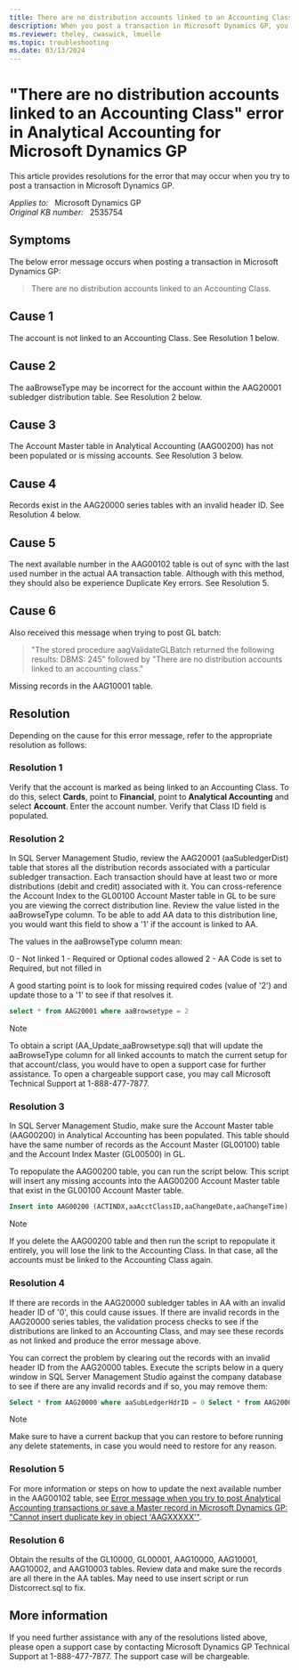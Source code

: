 ```yaml
---
title: There are no distribution accounts linked to an Accounting Class error in Analytical Accounting
description: When you post a transaction in Microsoft Dynamics GP, you receive an error message that states there are no distribution accounts linked to an Accounting Class.
ms.reviewer: theley, cwaswick, lmuelle
ms.topic: troubleshooting
ms.date: 03/13/2024
---
```

# "There are no distribution accounts linked to an Accounting Class" error in Analytical Accounting for Microsoft Dynamics GP

This article provides resolutions for the error that may occur when you try to post a transaction in Microsoft Dynamics GP.

_Applies to:_ &nbsp; Microsoft Dynamics GP  
_Original KB number:_ &nbsp; 2535754

## Symptoms

The below error message occurs when posting a transaction in Microsoft Dynamics GP:

> There are no distribution accounts linked to an Accounting Class.

## Cause 1

The account is not linked to an Accounting Class. See Resolution 1 below.

## Cause 2

The aaBrowseType may be incorrect for the account within the AAG20001 subledger distribution table. See Resolution 2 below.

## Cause 3

The Account Master table in Analytical Accounting (AAG00200) has not been populated or is missing accounts. See Resolution 3 below.

## Cause 4

Records exist in the AAG20000 series tables with an invalid header ID. See Resolution 4 below.

## Cause 5

The next available number in the AAG00102 table is out of sync with the last used number in the actual AA transaction table. Although with this method, they should also be experience Duplicate Key errors. See Resolution 5.

## Cause 6

Also received this message when trying to post GL batch:

> "The stored procedure aagValidateGLBatch returned the following results: DBMS: 245" followed by "There are no distribution accounts linked to an accounting class."

Missing records in the AAG10001 table.

## Resolution

Depending on the cause for this error message, refer to the appropriate resolution as follows:

### Resolution 1

Verify that the account is marked as being linked to an Accounting Class. To do this, select **Cards**, point to **Financial**, point to **Analytical Accounting** and select **Account**. Enter the account number. Verify that Class ID field is populated.

### Resolution 2

In SQL Server Management Studio, review the AAG20001 (aaSubledgerDist) table that stores all the distribution records associated with a particular subledger transaction. Each transaction should have at least two or more distributions (debit and credit) associated with it. You can cross-reference the Account Index to the GL00100 Account Master table in GL to be sure you are viewing the correct distribution line. Review the value listed in the aaBrowseType column. To be able to add AA data to this distribution line, you would want this field to show a '1' if the account is linked to AA.

The values in the aaBrowseType column mean:

0 - Not linked
1 - Required or Optional codes allowed
2 - AA Code is set to Required, but not filled in

A good starting point is to look for missing required codes (value of '2') and update those to a '1' to see if that resolves it.

```sql
select * from AAG20001 where aaBrowsetype = 2
```

> [!NOTE]
> To obtain a script (AA_Update_aaBrowsetype.sql) that will update the aaBrowseType column for all linked accounts to match the current setup for that account/class, you would have to open a support case for further assistance. To open a chargeable support case, you may call Microsoft Technical Support at 1-888-477-7877.

### Resolution 3

In SQL Server Management Studio, make sure the Account Master table (AAG00200) in Analytical Accounting has been populated.  This table should have the same number of records as the Account Master (GL00100) table and the Account Index Master (GL00500) in GL.

To repopulate the AAG00200 table, you can run the script below. This script will insert any missing accounts into the AAG00200 Account Master table that exist in the GL00100 Account Master table.

```sql
Insert into AAG00200 (ACTINDX,aaAcctClassID,aaChangeDate,aaChangeTime) select ACTINDX,0,convert(char(10),getdate(),111),convert(Char(12), getdate(),114) from GL00100 where ACTINDX not in (select ACTINDX from AAG00200)
```

> [!NOTE]
> If you delete the AAG00200 table and then run the script to repopulate it entirely, you will lose the link to the Accounting Class. In that case, all the accounts must be linked to the Accounting Class again.

### Resolution 4

If there are records in the AAG20000 subledger tables in AA with an invalid header ID of '0', this could cause issues. If there are invalid records in the AAG20000 series tables, the validation process checks to see if the distributions are linked to an Accounting Class, and may see these records as not linked and produce the error message above.

You can correct the problem by clearing out the records with an invalid header ID from the AAG20000 tables. Execute the scripts below in a query window in SQL Server Management Studio against the company database to see if there are any invalid records and if so, you may remove them:

```sql
Select * from AAG20000 where aaSubLedgerHdrID = 0 Select * from AAG20001 where aaSubLedgerHdrID = 0 Select * from AAG20002 where aaSubLedgerHdrID = 0 Select * from AAG20003 where aaSubLedgerHdrID = 0
```

> [!NOTE]
> Make sure to have a current backup that you can restore to before running any delete statements, in case you would need to restore for any reason.

### Resolution 5

For more information or steps on how to update the next available number in the AAG00102 table, see [Error message when you try to post Analytical Accounting transactions or save a Master record in Microsoft Dynamics GP: "Cannot insert duplicate key in object 'AAGXXXXX'"](https://support.microsoft.com/topic/error-message-when-you-try-to-post-analytical-accounting-transactions-or-save-a-master-record-in-microsoft-dynamics-gp-cannot-insert-duplicate-key-in-object-aagxxxxx-ac88e317-b184-91d6-1e58-5ccd7806ea4a).

### Resolution 6

Obtain the results of the GL10000, GL00001, AAG10000, AAG10001, AAG10002, and AAG10003 tables.  Review data and make sure the records are all there in the AA tables. May need to use insert script or run Distcorrect.sql to fix.

## More information

If you need further assistance with any of the resolutions listed above, please open a support case by contacting Microsoft Dynamics GP Technical Support at 1-888-477-7877. The support case will be chargeable.
